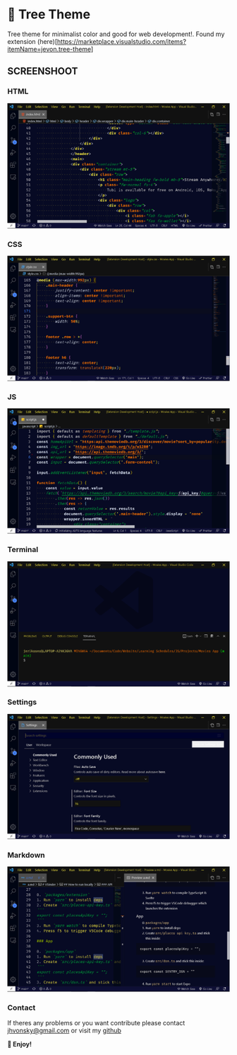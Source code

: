 # 🌲 Tree Theme
Tree theme for minimalist color and good for web development!. Found my extension (here)[https://marketplace.visualstudio.com/items?itemName=jevon.tree-theme]

## SCREENSHOOT

### HTML
![ScreenShoot](./images/html.png)

### CSS
![ScreenShoot](./images/css.png)

### JS
![ScreenShoot](./images/js.png)

### Terminal
![ScreenShoot](./images/terminal.png)

### Settings
![ScreenShoot](./images/settings.png)

### Markdown
![ScreenShoot](./images/markdown.png)

### Contact
If theres any problems or you want contribute please contact jhvonsky@gmail.com or visit my [github](https://github.com/jhvonsky)


**🚀 Enjoy!**
